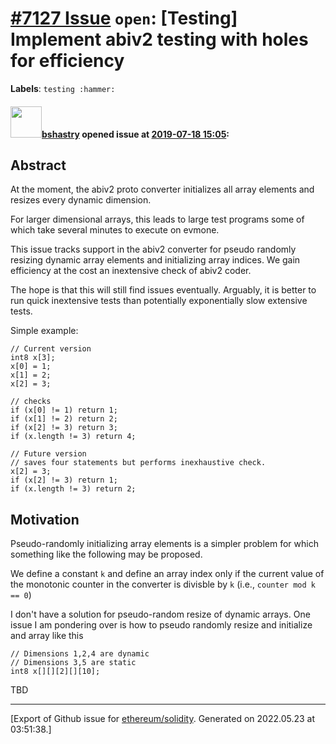 # [\#7127 Issue](https://github.com/ethereum/solidity/issues/7127) `open`: [Testing] Implement abiv2 testing with holes for efficiency
**Labels**: `testing :hammer:`


#### <img src="https://avatars.githubusercontent.com/u/2388185?v=4" width="50">[bshastry](https://github.com/bshastry) opened issue at [2019-07-18 15:05](https://github.com/ethereum/solidity/issues/7127):

## Abstract

At the moment, the abiv2 proto converter initializes all array elements and resizes every dynamic dimension.

For larger dimensional arrays, this leads to large test programs some of which take several minutes to execute on evmone.

This issue tracks support in the abiv2 converter for pseudo randomly resizing dynamic array elements and initializing array indices. We gain efficiency at the cost an inextensive check of abiv2 coder.

The hope is that this will still find issues eventually. Arguably, it is better to run quick inextensive tests than potentially exponentially slow extensive tests.

Simple example:

```
// Current version
int8 x[3];
x[0] = 1;
x[1] = 2;
x[2] = 3;

// checks
if (x[0] != 1) return 1;
if (x[1] != 2) return 2;
if (x[2] != 3) return 3;
if (x.length != 3) return 4;

// Future version
// saves four statements but performs inexhaustive check.
x[2] = 3;
if (x[2] != 3) return 1;
if (x.length != 3) return 2;
```

## Motivation

Pseudo-randomly initializing array elements is a simpler problem for which something like the following may be proposed.

We define a constant `k` and define an array index only if the current value of the monotonic counter in the converter is divisble by `k` (i.e., `counter mod k == 0`)

I don't have a solution for pseudo-random resize of dynamic arrays. One issue I am pondering over is how to pseudo randomly resize and initialize and array like this

```
// Dimensions 1,2,4 are dynamic
// Dimensions 3,5 are static
int8 x[][][2][][10];
```

TBD








-------------------------------------------------------------------------------



[Export of Github issue for [ethereum/solidity](https://github.com/ethereum/solidity). Generated on 2022.05.23 at 03:51:38.]
